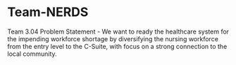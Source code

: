 # Team-NERDS
Team 3.04 Problem Statement - We want to ready the healthcare system for the impending workforce shortage by diversifying the nursing workforce from the entry level to the C-Suite, with focus on a strong connection to the local community.
